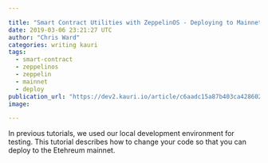 ```yaml
---

title: "Smart Contract Utilities with ZeppelinOS - Deploying to Mainnet"
date: 2019-03-06 23:21:27 UTC
author: "Chris Ward"
categories: writing kauri
tags:
  - smart-contract
  - zeppelinos
  - zeppelin
  - mainnet
  - deploy
publication_url: "https://dev2.kauri.io/article/c6aadc15a87b403ca428602f4d6ea30e"
image:

---
```

In previous tutorials, we used our local development environment for testing. This tutorial describes how to change your code so that you can deploy to the Etehreum mainnet.

